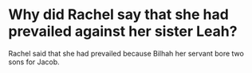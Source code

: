 # Why did Rachel say that she had prevailed against her sister Leah?

Rachel said that she had prevailed because Bilhah her servant bore two sons for Jacob.
